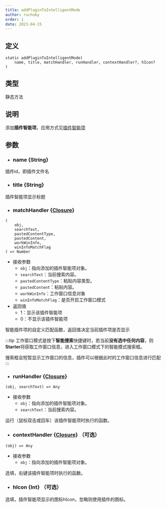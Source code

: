 ```yaml
---
title: addPluginToIntelligentMode
author: ruchuby
order: 1
date: 2023-04-15
---
```


## 定义

```ahk
static addPluginToIntelligentMode(
    name, title, matchHandler, runHandler, contextHandler?, hIcon?
)
```

## 类型

静态方法

## 说明

添加**插件智能项**，应用方式见[插件智能项](../dev/intelligent/)

## 参数

- ### name \{String\}

插件id，即插件文件名

- ### title \{String\}

插件智能项显示标题

- ### matchHandler \{[Closure](https://orz707.gitee.io/v2/docs/Functions.htm#closures)\}

```ahk
(
    obj,
    searchText,
    pastedContentType,
    pastedContent,
    workWinInfo,
    winInfoMatchFlag
) => Number
```
- 接收参数
    - `obj`：指向添加的插件智能项对象。
    - `searchText`：当前搜索内容。
    - `pastedContentType`：粘贴内容类型。
    - `pastedContent`：粘贴内容。
    - `workWinInfo`：工作窗口信息对象
    - `winInfoMatchFlag`：是否开启工作窗口模式
- 返回值
    - 1：显示该插件智能项
    - 0：不显示该插件智能项

智能插件项的自定义匹配函数，返回值决定当前插件项是否显示

:::tip
工作窗口模式是按下**智能搜索**快捷键时，若当前**没有选中任何内容**，则**Starter**将获取工作窗口信息，进入工作窗口模式下的智能模式搜索框。

搜索框会短暂显示工作窗口的信息，插件可以根据此时的工作窗口信息进行匹配
:::

- ### runHandler \{[Closure](https://orz707.gitee.io/v2/docs/Functions.htm#closures)\}

```ahk
(obj, searchText) => Any
```

- 接收参数
    - `obj`：指向添加的插件智能项对象。
    - `searchText`：当前搜索内容。

运行（鼠标双击或回车）该插件智能项时执行的函数。

- ### contextHandler \{[Closure](https://orz707.gitee.io/v2/docs/Functions.htm#closures)\} （可选）

```ahk
(obj) => Any
```
- 接收参数
    - `obj`：指向添加的插件智能项对象。

选填，右键该插件智能项时执行的函数。

- ### hIcon \{Int\} （可选）

选填，插件智能项显示的图标hIcon，忽略则使用插件的图标。